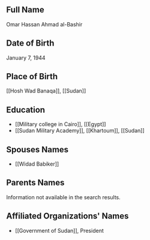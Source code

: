 ## Full Name
Omar Hassan Ahmad al-Bashir

## Date of Birth
January 7, 1944

## Place of Birth
[[Hosh Wad Banaqa]], [[Sudan]]

## Education
- [[Military college in Cairo]], [[Egypt]]
- [[Sudan Military Academy]], [[Khartoum]], [[Sudan]]

## Spouses Names
- [[Widad Babiker]]

## Parents Names
Information not available in the search results.

## Affiliated Organizations' Names
- [[Government of Sudan]], President